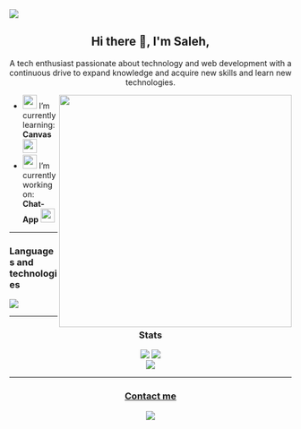 <img src="https://res.cloudinary.com/domvgm4cs/image/upload/v1711084314/2024-03-22_06-04-05_4155_kkrwhb.png" />

<h2 align="center" > Hi there 👋, I'm Saleh,</h2>

<p align="center">
A tech enthusiast passionate about technology and web development with a continuous drive to expand knowledge and acquire new skills and learn new technologies.</p>

<img align="right"  style="width: 415px;" src="https://user-images.githubusercontent.com/69011963/137184767-79a13ec7-1bb3-4341-a6da-3a149c9c159a.gif">


 - <img style="width: 25px;" src="https://cdn-icons-png.flaticon.com/512/4185/4185714.png">  I’m currently learning: **Canvas** <img style="width: 25px;" src="https://cdn.springpeople.com/media/HTML%20Canvas.png">
 - <img style="width: 25px;" src="https://slackmojis.com/emojis/9543-heads-down/download">  I’m currently working on: **Chat-App** <img style="width: 25px;" src="https://cdn.osxdaily.com/wp-content/uploads/2014/11/mac-messages-icon.jpg">
<hr>
<h3 align="" > Languages and technologies </h3>

<div align=left>
  <img src="https://skillicons.dev/icons?i=html,css,js,nodejs,npm,mysql,mongodb,react,tailwind,figma,git,kali,bash&perline=5">
</div>
<hr>
<div align="center">
  <h3>Stats</h3>
</div>

<div align=center>
    <img src="https://github-readme-stats.vercel.app/api?username=habtor&show_icons=true&theme=react&rank_icon=github&&&hide=issues" style="flex: 1;">
    <img src="https://github-readme-stats.vercel.app/api/top-langs/?username=habtor&size_weight=0.5&count_weight=0.5&theme=react&layout=compact" style="flex: 1;">
</div>

<!--[![Readme Card](https://github-readme-stats.vercel.app/api/pin/?username=habtor&repo=Weather)](https://github.com/anuraghazra/github-readme-stats)-->


<div align=center>
  <img src="https://streak-stats.demolab.com/?user=habtor&theme=react">
</div>
<hr>


<div align="center">
  <u><h3>Contact me</h3></u>
</div>
<div align="center">
  <a href="https://www.linkedin.com/in/saleheh/">
    <img src="https://skillicons.dev/icons?i=linkedin">
  </a>
</div>


